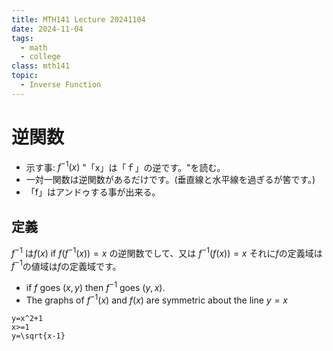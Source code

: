 ```yaml
---
title: MTH141 Lecture 20241104
date: 2024-11-04
tags:
  - math
  - college
class: mth141
topic:
  - Inverse Function
---
```

# 逆関数

- 示す事: $f^{-1}(x)$ "「x」は「ｆ」の逆です。"を読む。
- 一対一関数は逆関数があるだけです。(垂直線と水平線を過ぎるが筈です。)
- 「f」はアンドゥする事が出来る。

## 定義

$f^{-1}$ は$f(x)$ if $f(f^{-1}(x))=x$ の逆関数でして、又は $f^{-1}(f(x))=x$ それに$f$の定義域は$f^{-1}$の値域は$f$の定義域です。

- if $f$ goes $(x,y)$ then $f^{-1}$ goes $(y,x)$.
- The graphs of $f^{-1}(x)$ and $f(x)$ are symmetric about the line $y=x$

```desmos-graph
y=x^2+1
x>=1
y=\sqrt{x-1}
```